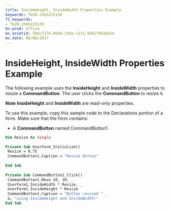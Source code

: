 ```yaml
---
title: InsideHeight, InsideWidth Properties Example
keywords: fm20.chm5225139
f1_keywords:
- fm20.chm5225139
ms.prod: office
ms.assetid: 5b6c7176-0838-33da-1111-9591f961641e
ms.date: 06/08/2017
---
```



# InsideHeight, InsideWidth Properties Example

The following example uses the **InsideHeight** and **InsideWidth** properties to resize a **CommandButton**. The user clicks the **CommandButton** to resize it.


 **Note**  **InsideHeight** and **InsideWidth** are read-only properties.


To use this example, copy this sample code to the Declarations portion of a form. Make sure that the form contains:



- A **CommandButton** named CommandButton1.
    




```vb
Dim Resize As Single 
 
Private Sub UserForm_Initialize() 
 Resize = 0.75 
 CommandButton1.Caption = "Resize Button" 
 
End Sub 
 
Private Sub CommandButton1_Click() 
 CommandButton1.Move 10, 10, _ 
 UserForm1.InsideWidth * Resize, _ 
 UserForm1.InsideHeight * Resize 
 CommandButton1.Caption = "Button resized " _ 
 &; "using InsideHeight and InsideWidth!" 
End Sub
```


